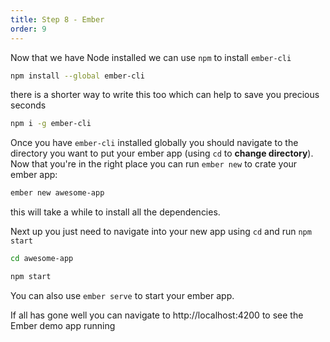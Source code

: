 ```yaml
---
title: Step 8 - Ember
order: 9
---
```


Now that we have Node installed we can use `npm` to install `ember-cli`

```bash
npm install --global ember-cli
```

there is a shorter way to write this too which can help to save you precious seconds

```bash
npm i -g ember-cli
```

Once you have `ember-cli` installed globally you should navigate to the directory you want to put your ember app (using `cd` to **change directory**). Now that you're in the right place you can run `ember new` to crate your ember app:

```bash
ember new awesome-app
```

this will take a while to install all the dependencies.

Next up you just need to navigate into your new app using `cd` and run `npm start`

```bash
cd awesome-app

npm start
```

You can also use `ember serve` to start your ember app.

If all has gone well you can navigate to http://localhost:4200 to see the Ember demo app running
